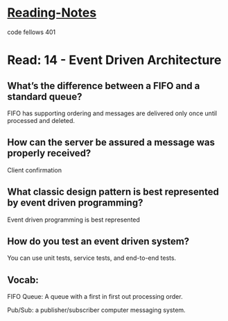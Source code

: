 # [Reading-Notes](https://alsosteve.github.io/reading-notes/)
code fellows 401

# Read: 14 - Event Driven Architecture

## What’s the difference between a FIFO and a standard queue?
FIFO has supporting ordering and messages are delivered only once until processed and deleted.

## How can the server be assured a message was properly received?
Client confirmation 

## What classic design pattern is best represented by event driven programming?
Event driven programming is best represented 

## How do you test an event driven system?
You can use unit tests, service tests, and end-to-end tests.

## Vocab:

FIFO Queue: A queue with a first in first out processing order.

Pub/Sub: a publisher/subscriber computer messaging system.
